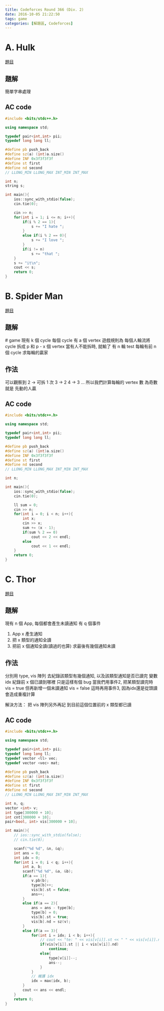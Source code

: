 ```yaml
---
title: Codeforces Round 366 (Div. 2)
date: 2016-10-05 21:22:50
tags: game
categories: [解題區, Codeforces]
---
```


# A. Hulk
[題目](http://codeforces.com/contest/705/problem/A)

## 題解
簡單字串處理

## AC code
```cpp
#include <bits/stdc++.h>

using namespace std;

typedef pair<int,int> pii;
typedef long long ll;

#define pb push_back
#define sz(a) (int)a.size()
#define INF 0x3f3f3f3f
#define st first
#define nd second
// LLONG_MIN LLONG_MAX INT_MIN INT_MAX

int n;
string s;

int main(){
    ios::sync_with_stdio(false);
    cin.tie(0);

    cin >> n;
    for(int i = 1; i <= n; i++){
        if(i % 2 == 1){
            s += "I hate ";
        }
        else if(i % 2 == 0){
            s += "I love ";
        }
        if(i != n)
            s += "that ";
    }
    s += "it\n";
    cout << s;
    return 0;
}
```

# B. Spider Man
[題目](http://codeforces.com/contest/705/problem/B)

## 題解
\# game
現有 k 個 cycle
每個 cycle 有 a 個 vertex
遊戲規則為 每個人輪流將 cycle 拆成 p 和 p - x 個 vertex
當有人不能拆時, 就輸了
有 n 輪 test
每輪有前 n 個 cycle
求每輪的贏家

## 作法
可以觀察到
2 -> 可拆 1 次
3 -> 2
4 -> 3
...
所以我們計算每輪的 vertex 數
為奇數就是 先動的人贏

## AC code
```cpp
#include <bits/stdc++.h>

using namespace std;

typedef pair<int,int> pii;
typedef long long ll;

#define pb push_back
#define sz(a) (int)a.size()
#define INF 0x3f3f3f3f
#define st first
#define nd second
// LLONG_MIN LLONG_MAX INT_MIN INT_MAX

int n;

int main(){
    ios::sync_with_stdio(false);
    cin.tie(0);

    ll sum = 0;
    cin >> n;
    for(int i = 0; i < n; i++){
        int x;
        cin >> x;
        sum += (x - 1);
        if(sum % 2 == 0)
            cout << 2 << endl;
        else
            cout << 1 << endl;
    }
    return 0;
}
```

# C. Thor
[題目](http://codeforces.com/contest/705/problem/C)

## 題解
現有 n 個 App, 每個都會產生未讀通知
有 q 個事件
1. App x 產生通知
2. 把 x 類型的通知全讀
3. 把前 x 個通知全讀(讀過的也算)
求最後有幾個通知未讀

## 作法
分別用 type, vis 陣列
去紀錄該類型有幾個通知, 以及該類型通知是否已讀完
變數 idx 紀錄前 x 個已讀到哪裡
只是這樣有個 bug
當我們用事件2, 把某類型讀完時
vis = true
但再新增一個未讀通知
vis = false
這時再用事件3, 因為idx還是從頭讀
會造成重複計算

解決方法： 把 vis 陣列另外再記
到目前這個位置前的 x 類型都已讀

## AC code
```cpp
#include <bits/stdc++.h>

using namespace std;

typedef pair<int,int> pii;
typedef long long ll;
typedef vector <ll> vec;
typedef vector <vec> mat;

#define pb push_back
#define sz(a) (int)a.size()
#define INF 0x3f3f3f3f
#define st first
#define nd second
// LLONG_MIN LLONG_MAX INT_MIN INT_MAX

int n, q;
vector <int> v;
int type[300000 + 10];
int cnt[300000 + 10];
pair<bool, int> vis[300000 + 10];

int main(){
    // ios::sync_with_stdio(false);
    // cin.tie(0);

    scanf("%d %d", &n, &q);
    int ans = 0;
    int idx = 0;
    for(int i = 0; i < q; i++){
        int a, b;
        scanf("%d %d", &a, &b);
        if(a == 1){
            v.pb(b);
            type[b]++;
            vis[b].st = false;
            ans++;
        }
        else if(a == 2){
            ans = ans - type[b];
            type[b] = 0;
            vis[b].st = true;
            vis[b].nd = sz(v);
        }
        else if(a == 3){
            for(int i = idx; i < b; i++){
                // cout << "te: " << vis[v[i]].st << " " << vis[v[i]].nd << endl;
                if(vis[v[i]].st || i < vis[v[i]].nd)
                    continue;
                else{
                    type[v[i]]--;
                    ans--;
                }
            }
            // 維護 idx
            idx = max(idx, b);
        }
        cout << ans << endl;
    }
    return 0;
}
```
